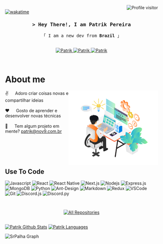 <!--
<h2 align="center">
  <img src="https://media.giphy.com/media/hvRJCLFzcasrR4ia7z/giphy.gif" width="28">
</h2>
-->

<a href="https://komarev.com/ghpvc/?username=SrPalha">
  <img align="right" src="https://komarev.com/ghpvc/?username=SrPalha&label=Visitors&color=0e75b6&style=flat" alt="Profile visitor" />
</a>

[![wakatime](https://wakatime.com/badge/user/8ca0eeff-9b68-412c-b77f-829e7debfada.svg)](https://wakatime.com/@8ca0eeff-9b68-412c-b77f-829e7debfada)

<!-- Intro  -->
<h3 align="center">
        <samp>&gt; Hey There!, I am
                <b>Patrik Pereira</b>
        </samp>
</h3>


<p align="center"> 
  <samp>
    「 I am a new dev from <b>Brazil</b> 」
    <br>
    <br>
  </samp>
</p>

<p align="center">
 </a>
 <a href="https://www.linkedin.com/in/patrik-pereira-3b760058/" target="_blank">
  <img src="https://img.shields.io/badge/LinkedIn-0077B5?style=for-the-badge&logo=linkedin&logoColor=white" alt="Patrik"/>
 </a>
 <a href="https://instagram.com/palha.exe" target="_blank">
  <img src="https://img.shields.io/badge/Instagram-fe4164?style=for-the-badge&logo=instagram&logoColor=white" alt="Patrik" />
  </a> 
  <a href="https://patrik.discloud.app" target="_blank">
  <img src="https://img.shields.io/badge/Website-DC143C?style=for-the-badge&logo=medium&logoColor=white" alt="Patrik" />
  </a> 
</p>
<br />

<!-- About Section -->
 # About me
 
<p>
 <img align="right" width="295" src="/assets/programmer.png" alt="Coding" />
  
 ✌️ &emsp; Adoro criar coisas novas e compartilhar ideias <br/><br/>
 ❤️ &emsp; Gosto de aprender e desenvolver novas técnicas<br/><br/>
 📧 &emsp; Tem algum projeto em mente? patrik@nov9.com.br<br/><br/>

</p>

<br/>
<br/>
<br/>

## Use To Code

![Javascript](https://img.shields.io/badge/Javascript-F0DB4F?style=for-the-badge&labelColor=black&logo=javascript&logoColor=F0DB4F)
![React](https://img.shields.io/badge/-React-61DBFB?style=for-the-badge&labelColor=black&logo=react&logoColor=61DBFB)
![React Native](https://img.shields.io/badge/React_Native-20232A?style=for-the-badge&logo=react&logoColor=61DAFB)
![Next.js](https://img.shields.io/badge/next.js-000000?style=for-the-badge&logo=nextdotjs&logoColor=white)
![Nodejs](https://img.shields.io/badge/Nodejs-3C873A?style=for-the-badge&labelColor=black&logo=node.js&logoColor=3C873A)
![Express.js](https://img.shields.io/badge/Express.js-000000?style=for-the-badge&logo=express&logoColor=white)
![MongoDB](https://img.shields.io/badge/MongoDB-4EA94B?style=for-the-badge&logo=mongodb&logoColor=white)
![Python](https://img.shields.io/badge/Python-3776AB?style=for-the-badge&logo=python&logoColor=yellow)
![Ant-Design](https://img.shields.io/badge/AntDesign-0170FE?style=for-the-badge&logo=antdesign&logoColor=white)
![Markdown](https://img.shields.io/badge/Markdown-000000?style=for-the-badge&logo=markdown&logoColor=white)
![Redux](https://img.shields.io/badge/Redux-593D88?style=for-the-badge&logo=redux&logoColor=white)
![VSCode](https://img.shields.io/badge/Visual_Studio-0078d7?style=for-the-badge&logo=visual%20studio&logoColor=white)
![Git](https://img.shields.io/badge/Git_SCM-F05032?style=for-the-badge&logo=git&logoColor=white)
![Discord.js](https://img.shields.io/badge/Discord.JS-5865F2?style=for-the-badge&labelColor=white&logo=discord&logoColor=5865F2)
![Discord.py](https://img.shields.io/badge/Discord.py-yellow?style=for-the-badge&labelColor=yellow&logo=discord&logoColor=5865F2)

<br>
<p align="center">
  <a href="https://github.com/srpalha?tab=repositories" target="_blank"><img alt="All Repositories" title="All Repositories" src="https://img.shields.io/badge/-All%20Repos-2962FF?style=for-the-badge&logo=koding&logoColor=white"/></a>
</p>
<br/>
<a> 
    <a href="https://github.com/SrPalha"><img alt="Patrik Github Stats" src="https://denvercoder1-github-readme-stats.vercel.app/api?username=SrPalha&show_icons=true&count_private=true&theme=react&border_color=7F3FBF&bg_color=0D1117&title_color=F85D7F&icon_color=F8D866" height="195px" width="49.5%"/></a>
  <a href="https://github.com/SrPalha"><img alt="Patrik Languages" src="https://denvercoder1-github-readme-stats.vercel.app/api/top-langs/?username=SrPalha&langs_count=8&layout=compact&theme=react&border_color=7F3FBF&bg_color=0D1117&title_color=F85D7F&icon_color=F8D866" height="195px" width="49.5%"/></a>
  <br/>
</a>


![SrPalha Graph](https://github-readme-activity-graph.vercel.app/graph?username=Patrik&custom_title=Sr%20Palha%20GitHub%20Activity%20Graph&bg_color=0D1117&color=7F3FBF&line=7F3FBF&point=7F3FBF&area_color=FFFFFF&title_color=FFFFFF&area=true)
